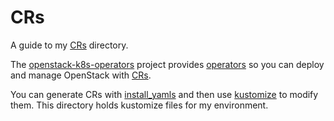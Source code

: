 # CRs

A guide to my [CRs](../crs) directory.

The [openstack-k8s-operators](https://github.com/openstack-k8s-operators)
project provides
[operators](https://www.redhat.com/en/topics/containers/what-is-a-kubernetes-operator)
so you can deploy and manage OpenStack with
[CRs](https://kubernetes.io/docs/concepts/extend-kubernetes/api-extension/custom-resources).

You can generate CRs with 
[install_yamls](https://github.com/openstack-k8s-operators/install_yamls)
and then use [kustomize](https://kustomize.io) to modify them. This
directory holds kustomize files for my environment.
